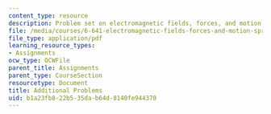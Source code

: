 ```yaml
---
content_type: resource
description: Problem set on electromagnetic fields, forces, and motion.
file: /media/courses/6-641-electromagnetic-fields-forces-and-motion-spring-2009/b1a23fb822b535dab64d8140fe944370_MIT6_641s09_pset_opt.pdf
file_type: application/pdf
learning_resource_types:
- Assignments
ocw_type: OCWFile
parent_title: Assignments
parent_type: CourseSection
resourcetype: Document
title: Additional Problems
uid: b1a23fb8-22b5-35da-b64d-8140fe944370
---
```

